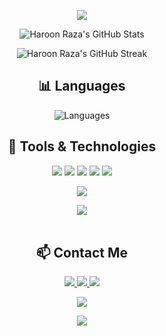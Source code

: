 <p align="center">
  <img src="https://readme-typing-svg.demolab.com/?lines=Electrical%20Engineering%20Student;Circuit%20Design%20and%20Programming;Python%20and%20C++%20Enthusiast;Open-Source%20Contributor;Tech%20and%20Hardware%20Integration;Innovation%20and%20Creativity&font=Fira%20Code&center=true&width=440&height=45&color=00bfae&vCenter=true&pause=1000&size=22" />
</p>

<p align="center">
  <img alt="Haroon Raza's GitHub Stats" src="https://github-readme-stats.vercel.app/api?username=voltvirtuoso&show_icons=true&count_private=true&hide_title=true&hide_border=true&theme=radical" />
</p>

<p align="center">
  <img alt="Haroon Raza's GitHub Streak" src="https://github-readme-streak-stats.herokuapp.com/?user=voltvirtuoso&hide_border=true&theme=tokyonight" />
</p>

<h2 align="center">📊 Languages</h2>
<p align="center">
  <img src="https://github-readme-stats.vercel.app/api/top-langs/?username=voltvirtuoso&layout=compact&theme=radical" alt="Languages" />
</p>

<h2 align="center">🔧 Tools & Technologies</h2>
<p align="center">
  <img src="https://img.shields.io/badge/Python-14354C?logo=python&logoColor=white" />
  <img src="https://img.shields.io/badge/C%2B%2B-00599C?logo=c%2B%2B&logoColor=white" />
  <img src="https://img.shields.io/badge/C-00599C?logo=c&logoColor=white" />
  <img src="https://img.shields.io/badge/Proteus-0096D6?logo=proteus&logoColor=white" />
  <img src="https://img.shields.io/badge/OrCAD-00A3E0?logo=orcad&logoColor=white" />
</p>

<div align="center">
    
 ![](https://github-readme-stats.vercel.app/api?username=momina-sheikh-dev&theme=dracula&hide_border=false&include_all_commits=false&count_private=false)<br/>

<!--![](https://github-readme-stats.vercel.app/api/top-langs/?username=momina-sheikh-dev&layout=compact&langs_count=5&card_width=320&theme=dracula&hide_border=false)<br/>-->
<img  align="center"  src="https://github-readme-stats.anuraghazra1.vercel.app/api/top-langs/?username=voltvirtuoso&theme=dracula&hide_border=false&no-bg=true&no-frame=true&langs_count=10"/>

</div>
<br>

<h2 align="center">📫 Contact Me</h2>
<p align="center">
  <a href="mailto:haroonraza63@gmail.com">
    <img src="https://img.shields.io/badge/Email-D14836?logo=gmail&logoColor=white" />
  </a>
  <a href="https://linkedin.com/in/haroon-raza">
    <img src="https://img.shields.io/badge/LinkedIn-0077B5?logo=linkedin&logoColor=white" />
  </a>
  <a href="https://twitter.com/haroonrza">
    <img src="https://img.shields.io/badge/Twitter-1DA1F2?logo=twitter&logoColor=white" />
  </a>
</p>
<p align="center">
  <img src="https://komarev.com/ghpvc/?username=voltvirtuoso&color=green" />
</p>
<p align="center">
  <a href="https://github.com/voltvirtuoso">
    <img src="https://img.shields.io/github/followers/voltvirtuoso?label=Follow&style=social" />
  </a>
</p>
